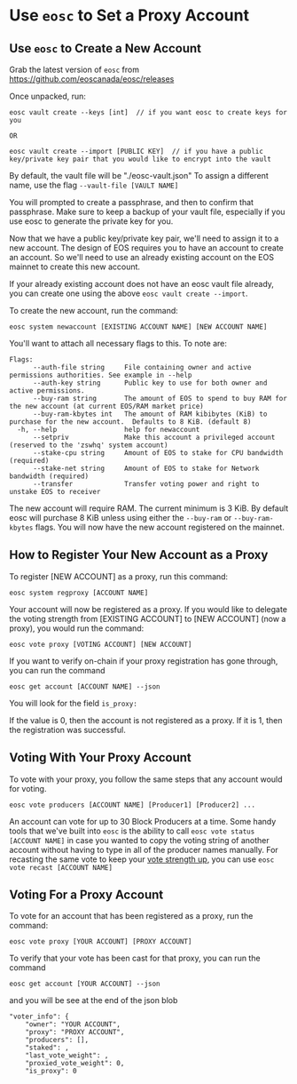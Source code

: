 # Use `eosc` to Set a Proxy Account

## Use `eosc` to Create a New Account

Grab the latest version of `eosc` from https://github.com/eoscanada/eosc/releases

Once unpacked, run:
```
eosc vault create --keys [int]  // if you want eosc to create keys for you

OR

eosc vault create --import [PUBLIC KEY]  // if you have a public key/private key pair that you would like to encrypt into the vault
```
By default, the vault file will be "./eosc-vault.json"
To assign a different name, use the flag `--vault-file [VAULT NAME]`

You will prompted to create a passphrase, and then to confirm that passphrase.
Make sure to keep a backup of your vault file, especially if you use eosc to generate the private key for you.

Now that we have a public key/private key pair, we'll need to assign it to a new account.
The design of EOS requires you to have an account to create an account. So we'll need 
to use an already existing account on the EOS mainnet to create this new account.

If your already existing account does not have an eosc vault file already,
you can create one using the above 
`eosc vault create --import`.

To create the new account, run the command:
```
eosc system newaccount [EXISTING ACCOUNT NAME] [NEW ACCOUNT NAME]
```
You'll want to attach all necessary flags to this. To note are:
```
Flags:
      --auth-file string     File containing owner and active permissions authorities. See example in --help
      --auth-key string      Public key to use for both owner and active permissions.
      --buy-ram string       The amount of EOS to spend to buy RAM for the new account (at current EOS/RAM market price)
      --buy-ram-kbytes int   The amount of RAM kibibytes (KiB) to purchase for the new account.  Defaults to 8 KiB. (default 8)
  -h, --help                 help for newaccount
      --setpriv              Make this account a privileged account (reserved to the 'zswhq' system account)
      --stake-cpu string     Amount of EOS to stake for CPU bandwidth (required)
      --stake-net string     Amount of EOS to stake for Network bandwidth (required)
      --transfer             Transfer voting power and right to unstake EOS to receiver
```
The new account will require RAM. The current minimum is 3 KiB. By default eosc will purchase 8 KiB unless using 
either the `--buy-ram` or `--buy-ram-kbytes` flags.
You will now have the new account registered on the mainnet.

## How to Register Your New Account as a Proxy

To register [NEW ACCOUNT] as a proxy, run this command:
```
eosc system regproxy [ACCOUNT NAME]
```
Your account will now be registered as a proxy. 
If you would like to delegate the voting strength from [EXISTING ACCOUNT]
to [NEW ACCOUNT] (now a proxy), you would run the command:
```
eosc vote proxy [VOTING ACCOUNT] [NEW ACCOUNT]
```
If you want to verify on-chain if your proxy registration has gone through, you can run the command
```
eosc get account [ACCOUNT NAME] --json
```
You will look for the field `is_proxy:`

If the value is 0, then the account is not registered as a proxy. If it is 1, then the registration was successful.

## Voting With Your Proxy Account

To vote with your proxy, you follow the same steps that any account would for voting.
```
eosc vote producers [ACCOUNT NAME] [Producer1] [Producer2] ...
```
An account can vote for up to 30 Block Producers at a time.
Some handy tools that we've built into `eosc` is the ability to call
`eosc vote status [ACCOUNT NAME]`
in case you wanted to copy the voting string of another account without
having to type in all of the producer names manually.
For recasting the same vote to keep your [vote strength up](https://www.eoscanada.com/en/how-is-your-vote-strength-calculated-on-eos), you can use
`eosc vote recast [ACCOUNT NAME]`

## Voting For a Proxy Account

To vote for an account that has been registered as a proxy, run the command:
```
eosc vote proxy [YOUR ACCOUNT] [PROXY ACCOUNT]
```
To verify that your vote has been cast for that proxy, you can run the command
```
eosc get account [YOUR ACCOUNT] --json
```
and you will be see at the end of the json blob
```
"voter_info": {
    "owner": "YOUR ACCOUNT",
    "proxy": "PROXY ACCOUNT",
    "producers": [],
    "staked": ,
    "last_vote_weight": ,
    "proxied_vote_weight": 0,
    "is_proxy": 0
```
